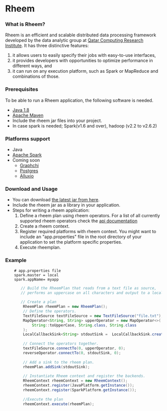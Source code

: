Rheem
=====

### What is Rheem?

Rheem is an efficient and scalable distributed data processing framework developed by the data analytic group at [Qatar Computing Research Institute](http://da.qcri.org). It has three distinctive features:

1. it allows users to easily specify their jobs with easy-to-use interfaces,
2. it provides developers with opportunities to optimize performance in different ways, and
3. it can run on any execution platform, such as Spark or MapReduce and combinations of those.

### Prerequisites

To be able to run a Rheem application, the following software is needed.
- [Java 1.8](http://www.java.com/en/download/faq/develop.xml)
- [Apache Maven](http://maven.apache.org)
- Include the rheem jar files into your project.
- In case spark is needed; Spark(v1.6 and over), hadoop (v2.2 to v2.6.2)

### Platforms support
- Java
- [Apache Spark](https://spark.apache.org/)
- Coming soon
    - [Graphchi](https://github.com/GraphChi/graphchi-java)
    - [Postgres](www.postgresql.org)
    - [Alluxio](http://www.alluxio.org/)

### Download and Usage
- You can download [the latest jar from here](http://da.qcri.org/rheem/download.html).
- Include the rheem jar as a library in your application.
- Steps for writing a rheem application:
    1. Define a rheem plan using rheem operators. For a list of all currently supported rheem operators check the [api documentation](operators-api-url)
    2. Create a rheem context.
    3. Register required platforms with rheem context. You might want to include an "app.properties" file in the root directory of your application to set the platform specific properties. 
    4. Execute rheemplan.


### Example

``` 
    # app.properties file
    spark.master = local
    spark.appName= myapp
```


```java
       // Build the RheemPlan that reads from a text file as source, 
       // performs an uppercase on all characters and output to a localcallback sink
       
       // Create a plan
        RheemPlan rheemPlan = new RheemPlan();
        // Define the operators.
        TextFileSource textFileSource = new TextFileSource("file.txt");
        MapOperator<String, String> upperOperator = new MapOperator<>(
            String::toUpperCase, String.class, String.class
        );
        LocalCallbackSink<String> stdoutSink =  LocalCallbackSink.createStdoutSink(String.class);
        
        // Connect the operators together.
        textFileSource.connectTo(0, upperOperator, 0);
        reverseOperator.connectTo(0, stdoutSink, 0);
        
        // Add a sink to the rheem plan.
        rheemPlan.addSink(stdoutSink);
        
        // Instantiate Rheem context and register the backends.
        RheemContext rheemContext = new RheemContext();
        rheemContext.register(JavaPlatform.getInstance());
        rheemContext.register(SparkPlatform.getInstance());
        
        //Execute the plan
        rheemContext.execute(rheemPlan);
```
    

